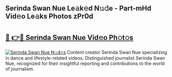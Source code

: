 ## Serinda Swan Nue Le𝚊k𝚎d N𝚞𝚍e - Part-mHd Vid𝚎o Le𝚊ks Photos zPr0d

# <h2><a href="http://fb06ih.evod.top/?m=Serinda+Swan+Nue">🔗 👉🔴 Serinda Swan Nue Vid𝚎o Ph𝚘t𝚘s</a></h2>

[![Serinda Swan Nue N𝚞d𝚎s](https://i.imgur.com/8V9OHl7.gif)](http://fb06ih.evod.top/?m=Serinda+Swan+Nue)
Content creator Serinda Swan Nue specializing in dance and lifestyle-related videos. Distinguished journalist Serinda Swan Nue, recognized for their insightful reporting and contributions to the world of journalism. 

